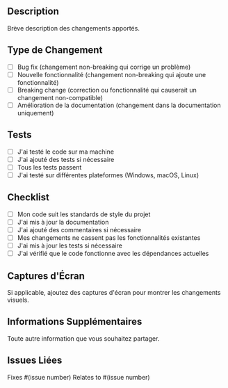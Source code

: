 ## Description
Brève description des changements apportés.

## Type de Changement
- [ ] Bug fix (changement non-breaking qui corrige un problème)
- [ ] Nouvelle fonctionnalité (changement non-breaking qui ajoute une fonctionnalité)
- [ ] Breaking change (correction ou fonctionnalité qui causerait un changement non-compatible)
- [ ] Amélioration de la documentation (changement dans la documentation uniquement)

## Tests
- [ ] J'ai testé le code sur ma machine
- [ ] J'ai ajouté des tests si nécessaire
- [ ] Tous les tests passent
- [ ] J'ai testé sur différentes plateformes (Windows, macOS, Linux)

## Checklist
- [ ] Mon code suit les standards de style du projet
- [ ] J'ai mis à jour la documentation
- [ ] J'ai ajouté des commentaires si nécessaire
- [ ] Mes changements ne cassent pas les fonctionnalités existantes
- [ ] J'ai mis à jour les tests si nécessaire
- [ ] J'ai vérifié que le code fonctionne avec les dépendances actuelles

## Captures d'Écran
Si applicable, ajoutez des captures d'écran pour montrer les changements visuels.

## Informations Supplémentaires
Toute autre information que vous souhaitez partager.

## Issues Liées
Fixes #(issue number)
Relates to #(issue number)

